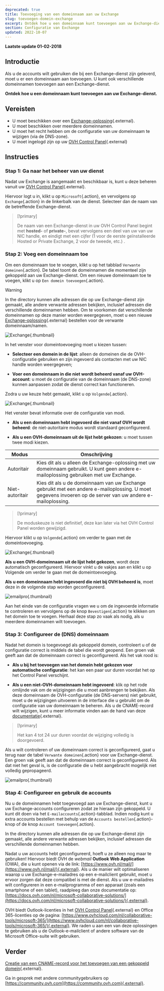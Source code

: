 ```yaml
---
deprecated: true
title: Toevoeging van een domeinnaam aan uw Exchange
slug: toevoegen-domein-exchange
excerpt: Ontdek hoe u een domeinnaam kunt toevoegen aan uw Exchange-dienst
section: Configuratie van Exchange
updated: 2022-10-07
---
```


**Laatste update 01-02-2018**

## Introductie

Als u de accounts wilt gebruiken die bij een Exchange-dienst zijn geleverd, moet u er een domeinnaam aan toevoegen. U kunt ook verschillende domeinnamen toevoegen aan een Exchange-dienst. 

**Ontdek hoe u een domeinnaam kunt toevoegen aan uw Exchange-dienst.**

## Vereisten

- U moet beschikken over een [Exchange-oplossing](https://www.ovhcloud.com/nl/emails/){.external}.
- U moet beschikken over meerdere domeinnamen. 
- U moet het recht hebben om de configuratie van uw domeinnaam te wijzigen (via de DNS-zone).
- U moet ingelogd zijn op uw [OVH Control Panel](https://www.ovh.com/auth/?action=gotomanager&from=https://www.ovh.nl/&ovhSubsidiary=nl){.external}

## Instructies

### Stap 1: Ga naar het beheer van uw dienst

Nadat uw Exchange is aangemaakt en beschikbaar is, kunt u deze beheren vanuit uw [OVH Control Panel](https://www.ovh.com/auth/?action=gotomanager&from=https://www.ovh.nl/&ovhSubsidiary=nl){.external}.

Hiervoor logt u in, klikt u op `Microsoft`{.action}, en vervolgens op `Exchange`{.action} in de linkerbalk van de dienst. Selecteer dan de naam van de betreffende Exchange-dienst. 

> [!primary]
>
> De naam van een Exchange-dienst in uw OVH Control Panel begint met **hosted-** of **private-**, bevat vervolgens een deel van uw van uw NIC handle, en eindigt met een cijfer (1 voor de eerste geïnstalleerde Hosted or Private Exchange, 2 voor de tweede, etc.) .
>

### Stap 2: Voeg een domeinnaam toe

Om een domeinnaam toe te voegen, klikt u op het tabblad `Verwante domeinen`{.action}. De tabel toont de domeinnamen die momenteel zijn gekoppeld aan uw Exchange-dienst. Om een nieuwe domeinnaam toe te voegen, klikt u op `Een domein toevoegen`{.action}.

> [!warning]
>
> In the directory kunnen alle adressen die op uw Exchange-dienst zijn gemaakt, alle andere verwante adressen bekijken, inclusief adressen die verschillende domeinnamen hebben. Om te voorkomen dat verschillende domeinnamen op deze manier worden weergegeven, moet u een nieuwe [Exchange-oplossing](https://www.ovhcloud.com/nl/emails/){.external} bestellen voor de verwante domeinnaam/namen.
>

![Exchange](images/add_domain_exchange_step1.png){.thumbnail}

In het venster voor domeintoevoeging moet u kiezen tussen:

- **Selecteer een domein in de lijst**: alleen de domeinen die de OVH-configuratie gebruiken en zijn ingevoerd als contacten met uw NIC handle worden weergegeven;

- **Voer een domeinnaam in die niet wordt beheerd vanaf uw OVH-account**: u moet de configuratie van de domeinnaam (de DNS-zone) kunnen aanpassen zodat de dienst correct kan functioneren.

Zodra u uw keuze hebt gemaakt, klikt u op `Volgende`{.action}. 

![Exchange](images/add_domain_exchange_step2.png){.thumbnail}

Het venster bevat informatie over de configuratie van modi. 

- **Als u een domeinnaam hebt ingevoerd die niet vanaf OVH wordt beheerd**: de niet-autoritaire modus wordt standaard geconfigureerd.

- **Als u een OVH-domeinnaam uit de lijst hebt gekozen**: u moet tussen twee modi kiezen.

|Modus|Omschrijving|
|---|---|
|Autoritair|Kies dit als u alleen de Exchange-oplossing met uw domeinnaam gebruikt. U kunt geen andere e-mailoplossing gebruiken met uw Exchange.|
|Niet-autoritair|Kies dit als u de domeinnaam van uw Exchange gebruikt met een andere e-mailoplossing. U moet gegevens invoeren op de server van uw andere e-mailoplossing.|

> [!primary]
>
> De moduskeuze is niet definitief, deze kan later via het OVH Control Panel worden gewijzigd.
>

Hiervoor klikt u op `Volgende`{.action} om verder te gaan met de domeintoevoeging. 

![Exchange](images/add_domain_exchange_step3.png){.thumbnail}

**Als u een OVH-domeinnaam uit de lijst hebt gekozen**, wordt deze automatisch geconfigureerd. Hiervoor vinkt u de vakjes aan en klikt u op Volgende om verder te gaan met de domeintoevoeging. 

**Als u een domeinnaam hebt ingevoerd die niet bij OVH beheerd is**, moet deze in de volgende stap worden geconfigureerd.

![emailpro](images/add_domain_exchange_step4.png){.thumbnail}

Aan het einde van de configuratie vragen we u om de ingevoerde informatie te controleren en vervolgens op de knop `Bevestigen`{.action} te klikken om het domein toe te voegen. Herhaal deze stap zo vaak als nodig, als u meerdere domeinnamen wilt toevoegen.

### Stap 3: Configureer de (DNS) domeinnaam

Nadat het domein is toegevoegd als gekoppeld domein, controleert u of de configuratie correct is middels de tabel die wordt geopend. Een groen vak geeft aan dat de domeinnaam correct is geconfigureerd. Als het vak rood is:

- **Als u bij het toevoegen van het domein hebt gekozen voor automatische configuratie**: het kan een paar uur duren voordat het op het Control Panel verschijnt.

- **Als u een niet-OVH-domeinnaam hebt ingevoerd**: klik op het rode omlijnde vak om de wijzigingen die u moet aanbrengen te bekijken. Als deze domeinnaam de OVH-configuratie (de DNS-servers) niet gebruikt, moet u de wijzigingen uitvoeren in de interface die u gebruikt om de configuratie van uw domeinnaam te beheren. Als u de CNAME-record wilt wijzigen, kunt u meer informatie vinden aan de hand van deze [documentatie](https://docs.ovh.com/nl/microsoft-collaborative-solutions/exchange-toevoegen-van-een-cname-record/){.external}.

> [!primary]
>
> Het kan 4 tot 24 uur duren voordat de wijziging volledig is doorgevoerd.
>

Als u wilt controleren of uw domeinnaam correct is geconfigureerd, gaat u terug naar de tabel `Verwante domeinen`{.action} voor uw Exchange-dienst. Een groen vak geeft aan dat de domeinnaam correct is geconfigureerd. Als dat niet het geval is, is de configuratie die u hebt aangebracht mogelijk niet volledig gepropageerd.

![emailpro](images/add_domain_exchange_step5.png){.thumbnail}

### Stap 4: Configureer en gebruik de accounts

Nu u de domeinnamen hebt toegevoegd aan uw Exchange-dienst, kunt u uw Exchange-accounts configureren zodat ze hieraan zijn gekoppeld. U kunt dit doen via het `E-mailaccounts`{.action}-tabblad. Indien nodig kunt u extra accounts bestellen met behulp van de `Accounts bestellen`{.action}-knop of de knop `Account toevoegen`{.action}.

In the directory kunnen alle adressen die op uw Exchange-dienst zijn gemaakt, alle andere verwante adressen bekijken, inclusief adressen die verschillende domeinnamen hebben.

Nadat u uw accounts hebt geconfigureerd, hoeft u ze alleen nog maar te gebruiken! Hiervoor biedt OVH de *webmail* **Outlook Web Application** (OWA), die u kunt openen via de link: [https://www.ovh.nl/mail/](https://www.ovh.nl/mail/){.external}. Als u de manier wilt optimaliseren waarop u uw Exchange-e-mailadres op een e-mailclient gebruikt, moet u ervoor zorgen dat deze compatibel is met de dienst. Als u uw e-mailadres wilt configureren in een e-mailprogramma of een apparaat (zoals een smartphone of een tablet), raadpleeg dan onze documentatie op: [https://docs.ovh.com/nl/microsoft-collaborative-solutions/](https://docs.ovh.com/nl/microsoft-collaborative-solutions/){.external}.

OVH biedt Outlook-licenties in het [OVH Control Panel](https://www.ovh.com/auth/?action=gotomanager&from=https://www.ovh.nl/&ovhSubsidiary=nl){.external} en Office 365-licenties op de pagina: [https://www.ovhcloud.com/nl/collaborative-tools/microsoft-365/](https://www.ovhcloud.com/nl/collaborative-tools/microsoft-365/){.external}. We raden u aan een van deze oplossingen te gebruiken als u de Outlook-e-mailclient of andere software van de Microsoft Office-suite wilt gebruiken.

## Verder

[Creatie van een CNAME-record voor het toevoegen van een gekoppeld domein](https://docs.ovh.com/nl/microsoft-collaborative-solutions/exchange-toevoegen-van-een-cname-record/){.external}.

Ga in gesprek met andere communitygebruikers op [https://community.ovh.com](https://community.ovh.com){.external}.